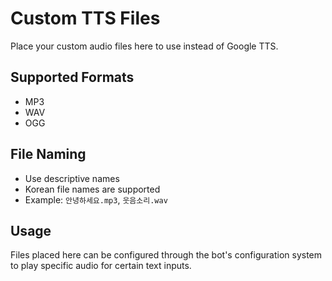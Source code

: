 # Custom TTS Files

Place your custom audio files here to use instead of Google TTS.

## Supported Formats
- MP3
- WAV
- OGG

## File Naming
- Use descriptive names
- Korean file names are supported
- Example: `안녕하세요.mp3`, `웃음소리.wav`

## Usage
Files placed here can be configured through the bot's configuration system to play specific audio for certain text inputs.